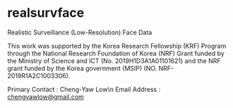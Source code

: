 # realsurvface
Realistic Surveillance (Low-Resolution) Face Data 

This work was supported by the Korea Research Fellowship (KRF) Program through the National Research Foundation of Korea (NRF) Grant funded by the
Ministry of Science and ICT (No. 2019H1D3A1A01101621) and the NRF grant funded by the Korea government (MSIP) (NO. NRF-2019R1A2C1003306). 

Primary Contact : Cheng-Yaw Low\n
Email Address : chengyawlow@gmail.com
